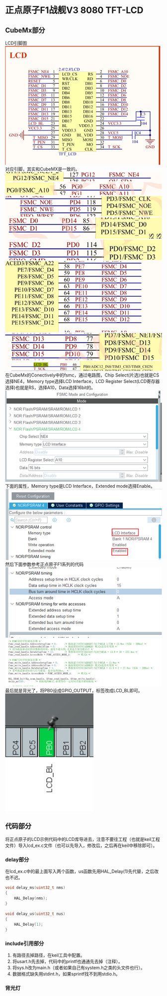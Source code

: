 # 正点原子F1战舰V3 8080 TFT-LCD
## CubeMx部分
LCD引脚图
![](img/Pasted%20image%2020250713105025.png)
对应引脚，其实和CubeMX是一致的。
![](img/Pasted%20image%2020250713105928.png)
![](img/Pasted%20image%2020250713105803.png)
![](img/Pasted%20image%2020250713105824.png)
![](img/Pasted%20image%2020250713105834.png)
![](img/Pasted%20image%2020250713105839.png)
![](img/Pasted%20image%2020250713105845.png)
![](img/Pasted%20image%2020250713105852.png)
![](img/Pasted%20image%2020250713113021.png)
在CubeMx的Conectively中的fsmc，通过电路图，Chip Select(片选)也就是CS选择NE4，Memory type选择LCD Interface，LCD Register Select(LCD寄存器选择)也就是RS，选择A10，Data选择16bit的。
![](img/Pasted%20image%2020250713124616.png)
下面的属性，Memory type是LCD Interface，Extended mode选择Enable。
![](img/Pasted%20image%2020250713125943.png)
然后下面参数参考正点原子F1系列的代码
![](img/Pasted%20image%2020250713130050.png)
![](img/Pasted%20image%2020250713130109.png)
最后就是背光了，将PB0设成GPIO_OUTPUT，标签改成LCD_BL即可。
![](img/Pasted%20image%2020250713130232.png)
## 代码部分
将正点原子的LCD示例代码中的LCD库导进去，注意不要往工程（也就是keil工程文件）导入lcd_ex.c文件（也可以先导入，修改后，之后再在keil中移除即可）。
### delay部分
在lcd_ex.c中的最上面写入两个函数，us函数先用HAL_Delay(1)先代替，之后改也不迟。
``` c
void delay_ms(uint32_t nms)
{
	HAL_Delay(nms);
}

void delay_us(uint32_t nus)
{
	HAL_Delay(1);
}
```
### include引用部分
1. 有路径去掉路径，在keil工具中配置。
2. 将usart.h先去掉，代码中的printf也通通先去掉（注释）。
3. 将sys.h改为main.h（或者如果自己有system.h之类的头文件也行）。
4. 数据格式缺失用stdint.h，如果sprintf找不到用stdio.h。
### 背光灯